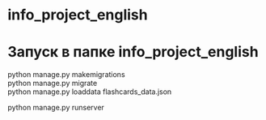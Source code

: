 # info_project_english
# Запуск в папке info_project_english
python manage.py makemigrations   
python manage.py migrate     
python manage.py loaddata flashcards_data.json

python manage.py runserver  
